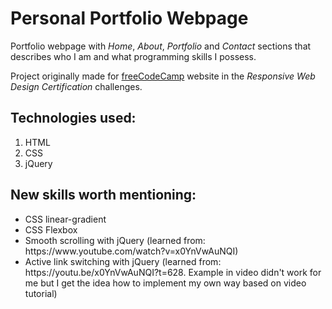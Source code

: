 <h1>Personal Portfolio Webpage</h1>
<p>Portfolio webpage with <em>Home</em>, <em>About</em>, <em>Portfolio</em> and <em>Contact</em> sections that describes who I am and what programming skills I possess.</p>
<p>Project originally made for <a href="https://learn.freecodecamp.org/responsive-web-design/responsive-web-design-projects/build-a-personal-portfolio-webpage" target="_blank">freeCodeCamp</a> website in the <em>Responsive Web Design Certification</em> challenges.</p>

<h2>Technologies used:</h2>
<ol>
  <li>HTML</li>
  <li>CSS</li>
  <li>jQuery</li>
</ol>

<h2>New skills worth mentioning:</h2>
<ul>
  <li>CSS linear-gradient</li>
  <li>CSS Flexbox</li>
  <li>Smooth scrolling with jQuery (learned from: https://www.youtube.com/watch?v=x0YnVwAuNQI)</li>
  <li>Active link switching with jQuery (learned from: https://youtu.be/x0YnVwAuNQI?t=628. Example in video didn't work for me but I get the idea how to implement my own way based on video tutorial)</li>
</ul>
